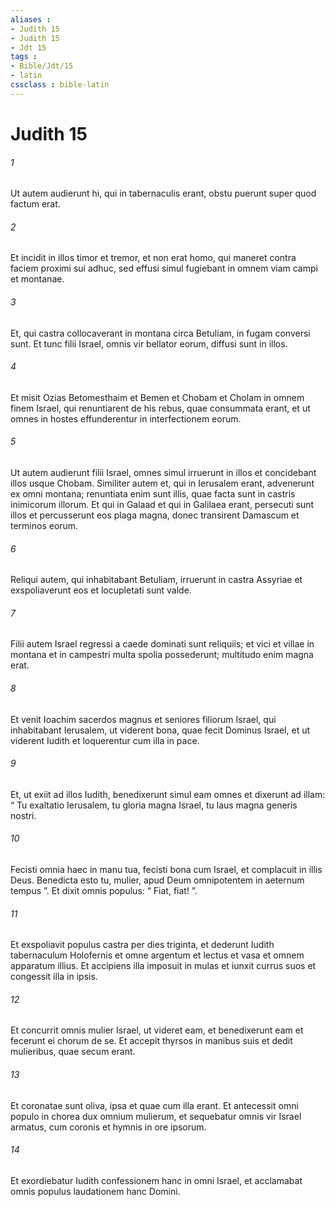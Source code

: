 ```yaml
---
aliases : 
- Judith 15
- Judith 15
- Jdt 15
tags : 
- Bible/Jdt/15
- latin
cssclass : bible-latin
---
```


# Judith 15

###### 1
Ut autem audierunt hi, qui in tabernaculis erant, obstu puerunt super quod factum erat. 
###### 2
Et incidit in illos timor et tremor, et non erat homo, qui maneret contra faciem proximi sui adhuc, sed effusi simul fugiebant in omnem viam campi et montanae. 
###### 3
Et, qui castra collocaverant in montana circa Betuliam, in fugam conversi sunt. Et tunc filii Israel, omnis vir bellator eorum, diffusi sunt in illos. 
###### 4
Et misit Ozias Betomesthaim et Bemen et Chobam et Cholam in omnem finem Israel, qui renuntiarent de his rebus, quae consummata erant, et ut omnes in hostes effunderentur in interfectionem eorum. 
###### 5
Ut autem audierunt filii Israel, omnes simul irruerunt in illos et concidebant illos usque Chobam. Similiter autem et, qui in Ierusalem erant, advenerunt ex omni montana; renuntiata enim sunt illis, quae facta sunt in castris inimicorum illorum. Et qui in Galaad et qui in Galilaea erant, persecuti sunt illos et percusserunt eos plaga magna, donec transirent Damascum et terminos eorum. 
###### 6
Reliqui autem, qui inhabitabant Betuliam, irruerunt in castra Assyriae et exspoliaverunt eos et locupletati sunt valde. 
###### 7
Filii autem Israel regressi a caede dominati sunt reliquiis; et vici et villae in montana et in campestri multa spolia possederunt; multitudo enim magna erat.
###### 8
Et venit Ioachim sacerdos magnus et seniores filiorum Israel, qui inhabitabant Ierusalem, ut viderent bona, quae fecit Dominus Israel, et ut viderent Iudith et loquerentur cum illa in pace. 
###### 9
Et, ut exiit ad illos Iudith, benedixerunt simul eam omnes et dixerunt ad illam: “ Tu exaltatio Ierusalem, tu gloria magna Israel, tu laus magna generis nostri. 
###### 10
Fecisti omnia haec in manu tua, fecisti bona cum Israel, et complacuit in illis Deus. Benedicta esto tu, mulier, apud Deum omnipotentem in aeternum tempus ”. Et dixit omnis populus: “ Fiat, fiat! ”.
###### 11
Et exspoliavit populus castra per dies triginta, et dederunt Iudith tabernaculum Holofernis et omne argentum et lectus et vasa et omnem apparatum illius. Et accipiens illa imposuit in mulas et iunxit currus suos et congessit illa in ipsis. 
###### 12
Et concurrit omnis mulier Israel, ut videret eam, et benedixerunt eam et fecerunt ei chorum de se. Et accepit thyrsos in manibus suis et dedit mulieribus, quae secum erant. 
###### 13
Et coronatae sunt oliva, ipsa et quae cum illa erant. Et antecessit omni populo in chorea dux omnium mulierum, et sequebatur omnis vir Israel armatus, cum coronis et hymnis in ore ipsorum. 
###### 14
Et exordiebatur Iudith confessionem hanc in omni Israel, et acclamabat omnis populus laudationem hanc Domini.
